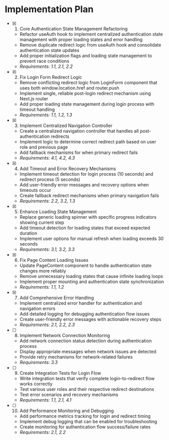 # Implementation Plan

- [x] 1. Core Authentication State Management Refactoring





  - Refactor useAuth hook to implement centralized authentication state management with proper loading states and error handling
  - Remove duplicate redirect logic from useAuth hook and consolidate authentication state updates
  - Add proper initialization flags and loading state management to prevent race conditions
  - _Requirements: 1.1, 2.1, 2.2_

- [x] 2. Fix Login Form Redirect Logic



  - Remove conflicting redirect logic from LoginForm component that uses both window.location.href and router.push
  - Implement single, reliable post-login redirect mechanism using Next.js router
  - Add proper loading state management during login process with timeout handling
  - _Requirements: 1.1, 1.2, 1.3_

- [x] 3. Implement Centralized Navigation Controller






  - Create a centralized navigation controller that handles all post-authentication redirects
  - Implement logic to determine correct redirect path based on user role and previous page
  - Add fallback mechanisms for when primary redirect fails
  - _Requirements: 4.1, 4.2, 4.3_

- [x] 4. Add Timeout and Error Recovery Mechanisms






  - Implement timeout detection for login process (10 seconds) and redirect process (5 seconds)
  - Add user-friendly error messages and recovery options when timeouts occur
  - Create fallback redirect mechanisms when primary navigation fails
  - _Requirements: 2.2, 3.2, 1.3_

- [x] 5. Enhance Loading State Management






  - Replace generic loading spinner with specific progress indicators showing current step
  - Add timeout detection for loading states that exceed expected duration
  - Implement user options for manual refresh when loading exceeds 30 seconds
  - _Requirements: 3.1, 3.2, 3.3_

- [x] 6. Fix Page Content Loading Issues






  - Update PageContent component to handle authentication state changes more reliably
  - Remove unnecessary loading states that cause infinite loading loops
  - Implement proper mounting and authentication state synchronization
  - _Requirements: 1.1, 1.2_

- [x] 7. Add Comprehensive Error Handling






  - Implement centralized error handler for authentication and navigation errors
  - Add detailed logging for debugging authentication flow issues
  - Create user-friendly error messages with actionable recovery steps
  - _Requirements: 2.1, 2.2, 2.3_

- [ ] 8. Implement Network Connection Monitoring




  - Add network connection status detection during authentication process
  - Display appropriate messages when network issues are detected
  - Provide retry mechanisms for network-related failures
  - _Requirements: 3.3_

- [ ] 9. Create Integration Tests for Login Flow
  - Write integration tests that verify complete login-to-redirect flow works correctly
  - Test various user roles and their respective redirect destinations
  - Test error scenarios and recovery mechanisms
  - _Requirements: 1.1, 2.1, 4.1_

- [ ] 10. Add Performance Monitoring and Debugging
  - Add performance metrics tracking for login and redirect timing
  - Implement debug logging that can be enabled for troubleshooting
  - Create monitoring for authentication flow success/failure rates
  - _Requirements: 2.1, 2.2_